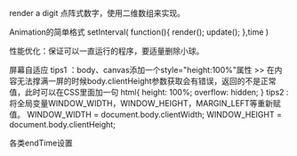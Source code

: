 render a digit 点阵式数字，使用二维数组来实现。 

Animation的简单格式
setInterval(
    function(){
        render();
        update();
    },time
)

性能优化：保证可以一直运行的程序，要适量删除小球。

屏幕自适应
    tips1 ：body、canvas添加一个style="height:100%"属性
            >> 在内容无法撑满一屏的时候body.clientHeight参数获取会有错误，返回的不是正常值，此时可以在CSS里面加一句
                html{
                    height: 100%;
                    overflow: hidden;
                }
    tips2 : 将全局变量WINDOW_WIDTH，WINDOW_HEIGHT，MARGIN_LEFT等重新赋值。
            WINDOW_WIDTH  = document.body.clientWidth;
            WINDOW_HEIGHT = document.body.clientHeight;

各类endTime设置